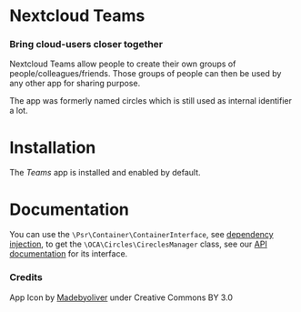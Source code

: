 # Nextcloud Teams


### Bring cloud-users closer together

Nextcloud Teams allow people to create their own groups of people/colleagues/friends.
Those groups of people can then be used by any other app for sharing purpose.

The app was formerly named circles which is still used as internal identifier a lot.


# Installation
The *Teams* app is installed and enabled by default.

# Documentation
You can use the `\Psr\Container\ContainerInterface`, see [dependency injection](https://docs.nextcloud.com/server/stable/developer_manual/basics/dependency_injection.html), to get the `\OCA\Circles\CireclesManager` class, see our [API documentation](https://nextcloud.github.io/circles/) for its interface.

### Credits

App Icon by [Madebyoliver](http://www.flaticon.com/authors/madebyoliver) under Creative Commons BY 3.0
